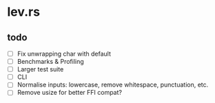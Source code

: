 # lev.rs

## todo

- [ ] Fix unwrapping char with default
- [ ] Benchmarks & Profiling
- [ ] Larger test suite
- [ ] CLI
- [ ] Normalise inputs: lowercase, remove whitespace, punctuation, etc.
- [ ] Remove usize for better FFI compat?
